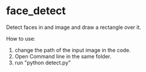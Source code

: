# face_detect
Detect faces in and image and draw a rectangle over it.

How to use:
1. change the path of the input image in the code.
2. Open Command line in the same folder.
3. run "python detect.py"
